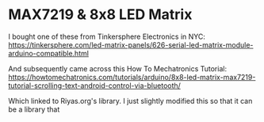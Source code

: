MAX7219 & 8x8 LED Matrix 
=========================

I bought one of these from Tinkersphere Electronics in NYC:
https://tinkersphere.com/led-matrix-panels/626-serial-led-matrix-module-arduino-compatible.html

And subsequently came across this How To Mechatronics Tutorial:
https://howtomechatronics.com/tutorials/arduino/8x8-led-matrix-max7219-tutorial-scrolling-text-android-control-via-bluetooth/

Which linked to Riyas.org's library. I just slightly modified this so that it can be a library that
